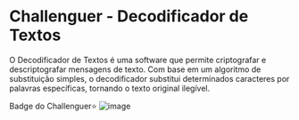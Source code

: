# Challenguer - Decodificador de Textos
O Decodificador de Textos é uma software que permite criptografar e descriptografar mensagens de texto. Com base em um algoritmo de substituição simples, o decodificador substitui determinados caracteres por palavras específicas, tornando o texto original ilegível.

Badge do Challenguer⭐
![image](https://github.com/GuilhermeSerafim/decodificador-de-textos/assets/129989701/6a15cde6-3032-46a3-9a92-269c523fd00e)
